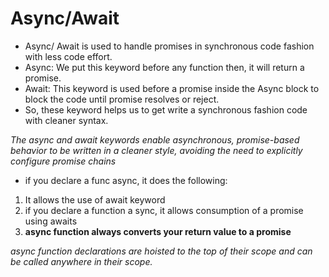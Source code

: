 # Async/Await

- Async/ Await is used to handle promises in synchronous code fashion with less code effort.
- Async: We put this keyword before any function then, it will return a promise.
- Await: This keyword is used before a promise inside the Async block to block the code until promise resolves or reject.
- So, these keyword helps us to get write a synchronous fashion code with cleaner syntax.

_The async and await keywords enable asynchronous, promise-based behavior to be written in a cleaner style, avoiding the need to explicitly configure promise chains_


- if you declare a func async, it does the following:

1. It allows the use of await keyword
2. if you declare a function a sync, it allows consumption of a promise using awaits
3. **async function always converts your return value to a promise**

*async function declarations are hoisted to the top of their scope and can be called anywhere in their scope.*